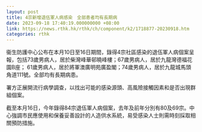 ```yaml
---
layout: post
title: 4宗新增退伍軍人病感染　全部患者均有長期病
date: 2023-09-18 17:40:19.000000000 +08:00
link: https://news.rthk.hk/rthk/ch/component/k2/1718877-20230918.htm
categories: rthk
---
```


衞生防護中心公布在本月10日至16日期間，錄得4宗社區感染的退伍軍人病個案呈報，包括73歲男病人，居於柴灣峰華邨曉峰樓；67歲男病人，居於九龍灣德福花園B座；
61歲男病人，居於將軍澳廣明苑廣盈閣；74歲男病人，居於九龍城馬頭角道111號。全部均有長期病患。

署方正展開流行病學調查，以找出可能的感染源頭、高風險接觸因素和是否出現群組個案。

截至本月16日，今年錄得84宗退伍軍人病個案，去年及前年分別有80及69宗。中心強調市民應使用和保養妥善設計的人造供水系統，易受感染人士則需時刻採取相關預防措施。
